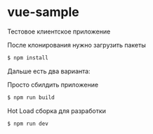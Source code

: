 # vue-sample

Тестовое клиентское приложение 

После клонирования нужно загрузить пакеты

```sh
$ npm install
```
Дальше есть два варианта:

Просто сбилдить приложение 

```sh
$ npm run build 
```

Hot Load сборка для разработки
```sh
$ npm run dev 
```

